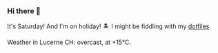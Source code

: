 ### Hi there :wave:

It's Saturday! And I'm on holiday! :desert_island: I might be fiddling with my [dotfiles](https://github.com/bewuethr/dotfiles).

Weather in Lucerne CH: overcast, at +15°C.
